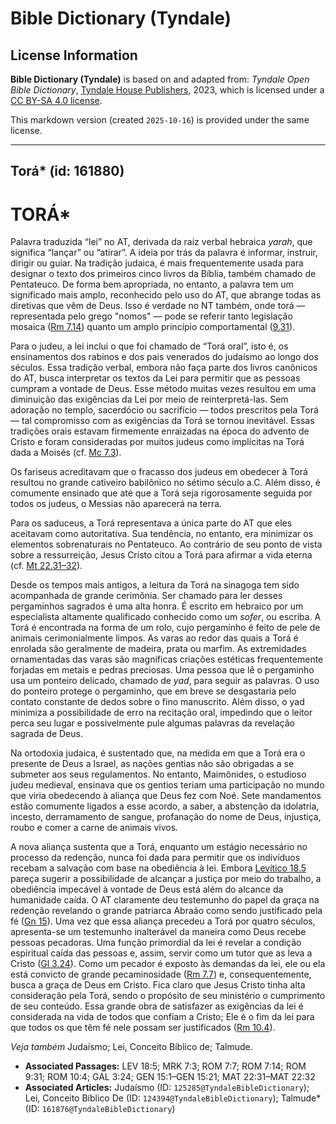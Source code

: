 # Bible Dictionary (Tyndale)

## License Information

**Bible Dictionary (Tyndale)** is based on and adapted from: _Tyndale Open Bible Dictionary_, [Tyndale House Publishers](https://tyndaleopenresources.com/), 2023, which is licensed under a [CC BY-SA 4.0 license](https://creativecommons.org/licenses/by-sa/4.0/legalcode.en).

This markdown version (created `2025-10-16`) is provided under the same license.



--------------------------------

## Torá* (id: 161880)

TORÁ\*
======

Palavra traduzida “lei” no AT, derivada da raiz verbal hebraica *yarah*, que significa “lançar” ou “atirar”. A ideia por trás da palavra é informar, instruir, dirigir ou guiar. Na tradição judaica, é mais frequentemente usada para designar o texto dos primeiros cinco livros da Bíblia, também chamado de Pentateuco. De forma bem apropriada, no entanto, a palavra tem um significado mais amplo, reconhecido pelo uso do AT, que abrange todas as diretivas que vêm de Deus. Isso é verdade no NT também, onde torá — representada pelo grego "nomos" — pode se referir tanto legislação mosaica ([Rm 7\.14](https://ref.ly/Rom7:14)) quanto um amplo princípio comportamental ([9\.31](https://ref.ly/Rom9:31)).

Para o judeu, a lei inclui o que foi chamado de “Torá oral”, isto é, os ensinamentos dos rabinos e dos pais venerados do judaísmo ao longo dos séculos. Essa tradição verbal, embora não faça parte dos livros canônicos do AT, busca interpretar os textos da Lei para permitir que as pessoas cumpram a vontade de Deus. Esse método muitas vezes resultou em uma diminuição das exigências da Lei por meio de reinterpretá\-las. Sem adoração no templo, sacerdócio ou sacrifício — todos prescritos pela Torá — tal compromisso com as exigências da Torá se tornou inevitável. Essas tradições orais estavam firmemente enraizadas na época do advento de Cristo e foram consideradas por muitos judeus como implícitas na Torá dada a Moisés (cf. [Mc 7\.3](https://ref.ly/Mark7:3)).

Os fariseus acreditavam que o fracasso dos judeus em obedecer à Torá resultou no grande cativeiro babilônico no sétimo século a.C. Além disso, é comumente ensinado que até que a Torá seja rigorosamente seguida por todos os judeus, o Messias não aparecerá na terra.

Para os saduceus, a Torá representava a única parte do AT que eles aceitavam como autoritativa. Sua tendência, no entanto, era minimizar os elementos sobrenaturais no Pentateuco. Ao contrário de seu ponto de vista sobre a ressurreição, Jesus Cristo citou a Torá para afirmar a vida eterna (cf. [Mt 22\.31–32](https://ref.ly/Matt22:31-Matt22:32)).

Desde os tempos mais antigos, a leitura da Torá na sinagoga tem sido acompanhada de grande cerimônia. Ser chamado para ler desses pergaminhos sagrados é uma alta honra. É escrito em hebraico por um especialista altamente qualificado conhecido como um *sofer*, ou escriba. A Torá é encontrada na forma de um rolo, cujo pergaminho é feito de pele de animais cerimonialmente limpos. As varas ao redor das quais a Torá é enrolada são geralmente de madeira, prata ou marfim. As extremidades ornamentadas das varas são magníficas criações estéticas frequentemente forjadas em metais e pedras preciosas. Uma pessoa que lê o pergaminho usa um ponteiro delicado, chamado de *yad*, para seguir as palavras. O uso do ponteiro protege o pergaminho, que em breve se desgastaria pelo contato constante de dedos sobre o fino manuscrito. Além disso, o yad minimiza a possibilidade de erro na recitação oral, impedindo que o leitor perca seu lugar e possivelmente pule algumas palavras da revelação sagrada de Deus.

Na ortodoxia judaica, é sustentado que, na medida em que a Torá era o presente de Deus a Israel, as nações gentias não são obrigadas a se submeter aos seus regulamentos. No entanto, Maimônides, o estudioso judeu medieval, ensinava que os gentios teriam uma participação no mundo que viria obedecendo à aliança que Deus fez com Noé. Sete mandamentos estão comumente ligados a esse acordo, a saber, a abstenção da idolatria, incesto, derramamento de sangue, profanação do nome de Deus, injustiça, roubo e comer a carne de animais vivos.

A nova aliança sustenta que a Torá, enquanto um estágio necessário no processo da redenção, nunca foi dada para permitir que os indivíduos recebam a salvação com base na obediência à lei. Embora [Levítico 18\.5](https://ref.ly/Lev18:5) pareça sugerir a possibilidade de alcançar a justiça por meio do trabalho, a obediência impecável à vontade de Deus está além do alcance da humanidade caída. O AT claramente deu testemunho do papel da graça na redenção revelando o grande patriarca Abraão como sendo justificado pela fé ([Gn 15](https://ref.ly/Gen15:1-Gen15:21)). Uma vez que essa aliança precedeu a Torá por quatro séculos, apresenta\-se um testemunho inalterável da maneira como Deus recebe pessoas pecadoras. Uma função primordial da lei é revelar a condição espiritual caída das pessoas e, assim, servir como um tutor que as leva a Cristo ([Gl 3\.24](https://ref.ly/Gal3:24)). Como um pecador é exposto às demandas da lei, ele ou ela está convicto de grande pecaminosidade ([Rm 7\.7](https://ref.ly/Rom7:7)) e, consequentemente, busca a graça de Deus em Cristo. Fica claro que Jesus Cristo tinha alta consideração pela Torá, sendo o propósito de seu ministério o cumprimento de seu conteúdo. Essa grande obra de satisfazer as exigências da lei é considerada na vida de todos que confiam a Cristo; Ele é o fim da lei para que todos os que têm fé nele possam ser justificados ([Rm 10\.4](https://ref.ly/Rom10:4)).

*Veja também* Judaísmo; Lei, Conceito Bíblico de; Talmude.

* **Associated Passages:** LEV 18:5; MRK 7:3; ROM 7:7; ROM 7:14; ROM 9:31; ROM 10:4; GAL 3:24; GEN 15:1–GEN 15:21; MAT 22:31–MAT 22:32
* **Associated Articles:** Judaísmo (ID: `125285@TyndaleBibleDictionary`); Lei, Conceito Bíblico De (ID: `124394@TyndaleBibleDictionary`); Talmude* (ID: `161876@TyndaleBibleDictionary`)

